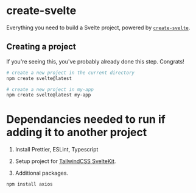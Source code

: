# create-svelte

Everything you need to build a Svelte project, powered by [`create-svelte`](https://github.com/sveltejs/kit/tree/master/packages/create-svelte).

## Creating a project

If you're seeing this, you've probably already done this step. Congrats!

```bash
# create a new project in the current directory
npm create svelte@latest

# create a new project in my-app
npm create svelte@latest my-app
```

# Dependancies needed to run if adding it to another project

1. Install Prettier, ESLint, Typescript

2. Setup project for [TailwindCSS SvelteKit](https://tailwindcss.com/docs/guides/sveltekit).

3. Additional packages.
```
npm install axios
```